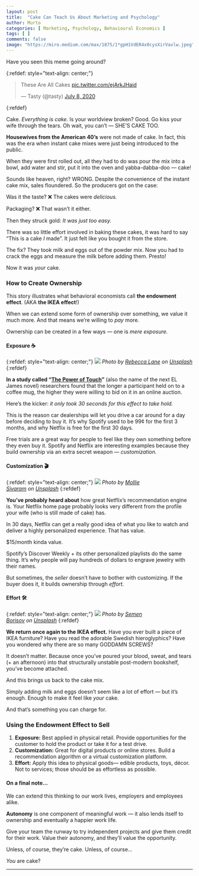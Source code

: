 ```yaml
---
layout: post
title:  "Cake Can Teach Us About Marketing and Psychology"
author: Murto
categories: [ Marketing, Psychology, Behavioural Economics ]
tags: [ ]
comments: false
image: "https://miro.medium.com/max/1875/1*gpH1VdER4x0cysXirVavlw.jpeg"
---
```


Have you seen this meme going around?

{:refdef: style="text-align: center;"}
<blockquote class="twitter-tweet"><p lang="en" dir="ltr">These Are All Cakes <a href="https://t.co/ejArkJHaid">pic.twitter.com/ejArkJHaid</a></p>&mdash; Tasty (@tasty) <a href="https://twitter.com/tasty/status/1280966608933003264?ref_src=twsrc%5Etfw">July 8, 2020</a></blockquote>
{:refdef}

Cake. *Everything is cake.* Is your worldview broken? Good. Go kiss your wife through the tears. Oh wait, you can’t — SHE’S CAKE TOO.

**Housewives from the American 40’s** were not made of cake. In fact, this was the era when instant cake mixes were just being introduced to the public.

When they were first rolled out, all they had to do was pour the mix into a bowl, add water and stir, put it into the oven and yabba-dabba-doo — cake!

Sounds like heaven, right? WRONG. Despite the convenience of the instant cake mix, sales floundered. So the producers got on the case:

Was it the taste? ❌ The cakes were *delicious.*

Packaging? ❌ That wasn’t it either.

Then they struck gold: *It was just too easy.*

There was so little effort involved in baking these cakes, it was hard to say “This is a cake *I* made”. It just felt like you bought it from the store.

The fix? They took milk and eggs out of the powder mix. Now you had to crack the eggs and measure the milk before adding them. Presto!

Now it was *your* cake.

### **How to Create Ownership**

This story illustrates what behavioral economists call **the endowment effect**. (AKA **the IKEA effect**!)

When we can extend some form of ownership over something, we value it much more. And that means we’re willing to *pay* more.

Ownership can be created in a few ways — one is *mere exposure.*

#### **Exposure ☕**

{:refdef: style="text-align: center;"}
![](https://miro.medium.com/max/6876/0*nkbkeonyknIfc46S)
*Photo by [Rebecca Lane](https://unsplash.com/@rebeccajeanettelane?utm_source=medium&utm_medium=referral) on [Unsplash](https://unsplash.com/?utm_source=medium&utm_medium=referral)*
{:refdef}

**In a study called “[The Power of Touch](https://www.researchgate.net/publication/5140687_The_power_of_touch_An_examination_of_the_effect_of_duration_of_physical_contact_on_the_valuation_of_objects)”** (also the name of the next EL James novel) researchers found that the longer a participant held on to a coffee mug, the higher they were willing to bid on it in an online auction.

Here’s the kicker: *it only took 30 seconds for this effect to take hold.*

This is the reason car dealerships will let you drive a car around for a day before deciding to buy it. It’s why Spotify used to be 99¢ for the first 3 months, and why Netflix is free for the first 30 days.

Free trials are a great way for people to feel like they own something before they even buy it. Spotify and Netflix are interesting examples because they build ownership via an extra secret weapon — *customization.*

#### **Customization 🎬**

{:refdef: style="text-align: center;"}
![](https://miro.medium.com/max/5725/0*Mnkc6DN0Xeatwobr)
*Photo by [Mollie Sivaram](https://unsplash.com/@molliesivaram?utm_source=medium&utm_medium=referral) on [Unsplash](https://unsplash.com/?utm_source=medium&utm_medium=referral)*
{:refdef}

**You’ve probably heard about** how great Netflix’s recommendation engine is. Your Netflix home page probably looks very different from the profile your wife (who is still made of cake) has.

In 30 days, Netflix can get a really good idea of what you like to watch and deliver a highly personalized experience. That has value.

$15/month kinda value.

Spotify’s Discover Weekly + its other personalized playlists do the same thing. It’s why people will pay hundreds of dollars to engrave jewelry with their names.

But sometimes, the *seller* doesn’t have to bother with customizing. If the buyer does it, it builds ownership through *effort.*

#### **Effort 🛠**
{:refdef: style="text-align: center;"}
![](https://miro.medium.com/max/6730/0*vaDDNoEWmqOUUCwo)
*Photo by [Semen Borisov](https://unsplash.com/@devsnice?utm_source=medium&utm_medium=referral) on [Unsplash](https://unsplash.com/?utm_source=medium&utm_medium=referral)*
{:refdef}

**We return once again to the IKEA effect.** Have you ever built a piece of IKEA furniture? Have you read the adorable Swedish hieroglyphics? Have you wondered why there are so many GODDAMN SCREWS?

It doesn’t matter. Because once you’ve poured your blood, sweat, and tears (+ an afternoon) into that structurally unstable post-modern bookshelf, you’ve become attached.

And this brings us back to the cake mix.

Simply adding milk and eggs doesn’t seem like a lot of effort — but it’s enough. Enough to make it feel like *your* cake.

And that’s something you can charge for.

### **Using the Endowment Effect to Sell**

1. **Exposure:** Best applied in physical retail. Provide opportunities for the customer to hold the product or take it for a test drive.
2. **Customization:** Great for digital products or online stores. Build a recommendation algorithm or a virtual customization platform.
3. **Effort:** Apply this idea to physical goods— edible products, toys, décor. Not to services; those should be as effortless as possible.

#### **On a final note…**

We can extend this thinking to our work lives, employers and employees alike.

**Autonomy** is one component of meaningful work — it also lends itself to ownership and eventually a happier work life.

Give your team the runway to try independent projects and give them credit for their work. Value their autonomy, and they’ll value the opportunity.

Unless, of course, they’re cake. Unless, of course…

*You* are cake?

***
